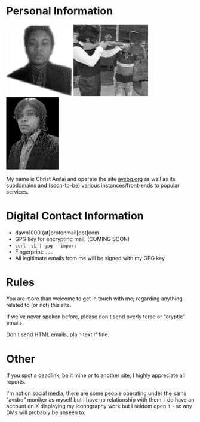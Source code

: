 # Personal Information

<p><img src=".pix/mee1.webp" style="width: 180px; height: auto;"><img src=".pix/me2.webp" style="width: 200px; height: auto;"><img src=".pix/meee1.webp" style="width: 140px; height: auto;"></p>

My name is Christ Amlai and operate the site [avsbq.org](http://avsbq.org)
as well as its subdomains and (soon-to-be) various instances/front-ends to popular services.

# Digital Contact Information

- dawn1000 (at]protonmail[dot]com
- GPG key for encrypting mail, (COMING SOON)
- `curl -sL | gpg --import`
- Fingerprint: `...`
- All legitimate emails from me will be signed with my GPG key

# Rules

You are more than welcome to get in touch with me; regarding anything related to (or not) this site.

If we've never spoken before, please don't send overly terse or &ldquo;cryptic&rdquo; emails. 

Don't send HTML emails, plain text if fine.

# Other

If you spot a deadlink, be it mine or to another site, I highly appreciate all reports.

I'm not on social media, there are some people operating under the same &ldquo;avsbq&rdquo; moniker as myself but I have no relationship with them. I do have an account on X displaying my iconography work but I seldom open it - so any DMs will probably be unseen to.

